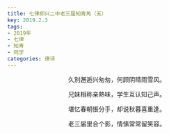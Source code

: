 ```yaml
---
title: 七律即兴二中老三届知青角（五）
key: 2019.2.3
tags: 
- 2019年 
- 七律
- 知青
- 同学
categories: 律诗
---
```


<p align="center">久別邂逅兴匆匆，何顾阴晴雨雪风。
</p>
<p align="center">兄妹相称亲熱味，学生互认知己声。
</p>
<p align="center">堪忆春朝悵分手，却说秋暮喜重逢。
</p>
<p align="center">老三届里合个影，情愫常常留笑容。
</p>

